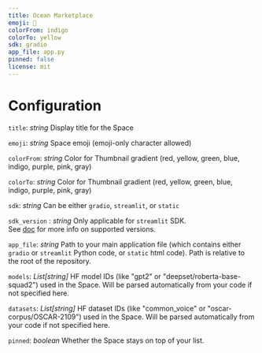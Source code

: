 ```yaml
---
title: Ocean Marketplace
emoji: 🧺
colorFrom: indigo
colorTo: yellow
sdk: gradio
app_file: app.py
pinned: false
license: mit
---
```


# Configuration

`title`: _string_
Display title for the Space

`emoji`: _string_
Space emoji (emoji-only character allowed)

`colorFrom`: _string_
Color for Thumbnail gradient (red, yellow, green, blue, indigo, purple, pink, gray)

`colorTo`: _string_
Color for Thumbnail gradient (red, yellow, green, blue, indigo, purple, pink, gray)

`sdk`: _string_
Can be either `gradio`, `streamlit`, or `static`

`sdk_version` : _string_
Only applicable for `streamlit` SDK.  
See [doc](https://hf.co/docs/hub/spaces) for more info on supported versions.

`app_file`: _string_
Path to your main application file (which contains either `gradio` or `streamlit` Python code, or `static` html code).
Path is relative to the root of the repository.

`models`: _List[string]_
HF model IDs (like "gpt2" or "deepset/roberta-base-squad2") used in the Space.
Will be parsed automatically from your code if not specified here.

`datasets`: _List[string]_
HF dataset IDs (like "common_voice" or "oscar-corpus/OSCAR-2109") used in the Space.
Will be parsed automatically from your code if not specified here.

`pinned`: _boolean_
Whether the Space stays on top of your list.
